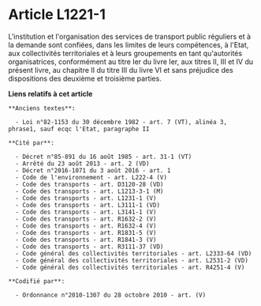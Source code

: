 # Article L1221-1

L'institution et l'organisation des services de transport public réguliers et à la demande sont confiées, dans les limites de
leurs compétences, à l'Etat, aux collectivités territoriales et à leurs groupements en tant qu'autorités organisatrices,
conformément au titre Ier du livre Ier, aux titres II, III et IV du présent livre, au chapitre II du titre III du livre VI et
sans préjudice des dispositions des deuxième et troisième parties.

**Liens relatifs à cet article**

	**Anciens textes**:

	  - Loi n°82-1153 du 30 décembre 1982 - art. 7 (VT), alinéa 3, phrase1, sauf ecqc l'Etat, paragraphe II

	**Cité par**:

	  - Décret n°85-891 du 16 août 1985 - art. 31-1 (VT)
	  - Arrêté du 23 août 2013 - art. 2 (VD)
	  - Décret n°2016-1071 du 3 août 2016 - art. 1
	  - Code de l'environnement - art. L222-4 (V)
	  - Code des transports - art. D3120-28 (VD)
	  - Code des transports - art. L1213-3-1 (M)
	  - Code des transports - art. L1231-1 (V)
	  - Code des transports - art. L3111-1 (VD)
	  - Code des transports - art. L3141-1 (V)
	  - Code des transports - art. R1632-2 (V)
	  - Code des transports - art. R1632-4 (V)
	  - Code des transports - art. R1831-5 (V)
	  - Code des transports - art. R1841-3 (V)
	  - Code des transports - art. R3111-37 (VD)
	  - Code général des collectivités territoriales - art. L2333-64 (VD)
	  - Code général des collectivités territoriales - art. L2531-2 (VD)
	  - Code général des collectivités territoriales - art. R4251-4 (V)

	**Codifié par**:

	  - Ordonnance n°2010-1307 du 28 octobre 2010 - art. (V)
